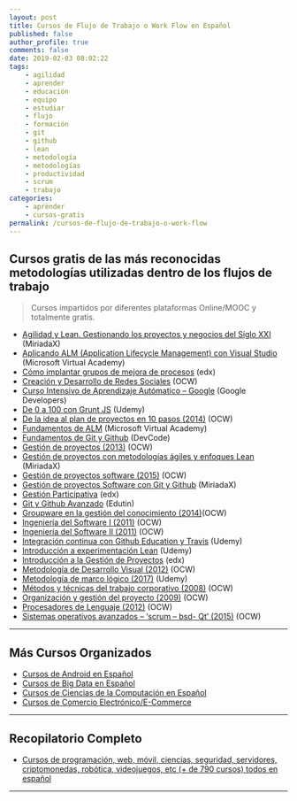 ```yaml
---
layout: post
title: Cursos de Flujo de Trabajo o Work Flow en Español
published: false
author_profile: true
comments: false
date: 2019-02-03 08:02:22
tags:
    - agilidad
    - aprender
    - educación
    - equipo
    - estudiar
    - flujo
    - formación
    - git
    - github
    - lean
    - metodología
    - metodologías
    - productividad
    - scrum
    - trabajo
categories:
    - aprender
    - cursos-gratis
permalink: /cursos-de-flujo-de-trabajo-o-work-flow
---
```

## Cursos gratis de las más reconocidas metodologías utilizadas dentro de los flujos de trabajo

> Cursos impartidos por diferentes plataformas Online/MOOC y totalmente gratis.

  * [Agilidad y Lean. Gestionando los proyectos y negocios del Siglo XXI][1] (MiriadaX)
  * [Aplicando ALM (Application Lifecycle Management) con Visual Studio][2] (Microsoft Virtual Academy)
  * [Cómo implantar grupos de mejora de procesos][3] (edx)
  * [Creación y Desarrollo de Redes Sociales][4] (OCW)
  * [Curso Intensivo de Aprendizaje Autómatico &#8211; Google][5] (Google Developers)
  * [De 0 a 100 con Grunt JS][6] (Udemy)
  * [De la idea al plan de proyectos en 10 pasos (2014)][7] (OCW)
  * [Fundamentos de ALM][8] (Microsoft Virtual Academy)
  * [Fundamentos de Git y Github][9] (DevCode)
  * [Gestión de proyectos (2013)][10] (OCW)
  * [Gestión de proyectos con metodologías ágiles y enfoques Lean][11] (MiriadaX)
  * [Gestión de proyectos software (2015)][12] (OCW)
  * [Gestión de proyectos Software con Git y Github][13] (MiriadaX)
  * [Gestión Participativa][14] (edx)
  * [Git y Github Avanzado][15] (Edutin)
  * [Groupware en la gestión del conocimiento (2014)][16](OCW)
  * [Ingeniería del Software I (2011)][17] (OCW)
  * [Ingeniería del Software II (2011)][18] (OCW)
  * [Integración continua con Github Education y Travis][19] (Udemy)
  * [Introducción a experimentación Lean][20] (Udemy)
  * [Introducción a la Gestión de Proyectos][21] (edx)
  * [Metodología de Desarrollo Visual (2012)][22] (OCW)
  * [Metodología de marco lógico (2017)][23] (Udemy)
  * [Métodos y técnicas del trabajo corporativo (2008)][24] (OCW)
  * [Organización y gestión del proyecto (2009)][25] (OCW)
  * [Procesadores de Lenguaje (2012)][26] (OCW)
  * [Sistemas operativos avanzados &#8211; &#8216;scrum &#8211; bsd- Qt&#8217; (2015)][27] (OCW)

* * *

## Más Cursos Organizados

  * [Cursos de Android en Español][28]
  * [Cursos de Big Data en Español][29]
  * [Cursos de Ciencias de la Computación en Español][30]
  * [Cursos de Comercio Electrónico/E-Commerce][31]

* * *

## Recopilatorio Completo

  * [Cursos de programación, web, móvil, ciencias, seguridad, servidores, criptomonedas, robótica, videojuegos, etc (+ de 790 cursos) todos en español][32]

* * *

 [1]: https://miriadax.net/web/agilidad-y-lean-gestionando-los-proyectos-y-negocios-del-s-xxi-6-edicion-
 [2]: https://mva.microsoft.com/es-es/training-courses/aplicando-alm-application-lifecycle-management-con-visual-studio-11570
 [3]: https://www.edx.org/course/como-implantar-grupos-de-mejora-de-upvalenciax-gm201x-0
 [4]: http://ocw.um.es/cc.-sociales/creacion-y-desarrollo-de-redes-sociales
 [5]: https://developers.google.com/machine-learning/crash-course
 [6]: https://www.udemy.com/de-0-a-100-con-grunt-js
 [7]: https://ocw.ehu.eus/course/view.php?id=336
 [8]: https://mva.microsoft.com/es-es/training-courses/fundamentos-de-alm-16960
 [9]: https://devcode.la/cursos/git
 [10]: https://ocw.ehu.eus/course/view.php?id=202
 [11]: https://miriadax.net/web/gestion-de-proyectos-con-metodologias-agiles-y-enfoques-lean-3-edicion-
 [12]: https://ocw.unican.es/course/view.php?id=23
 [13]: https://miriadax.net/web/gitmooc/inicio
 [14]: https://www.edx.org/course/gestion-participativa-high-involvement-upvalenciax-gp201x-0
 [15]: https://edutin.com/curso-de-git-y-github-avanzado-3559
 [16]: https://ocw.ehu.eus/course/view.php?id=326
 [17]: https://ocw.unican.es/course/view.php?id=169
 [18]: https://ocw.unican.es/course/view.php?id=170
 [19]: https://www.udemy.com/integracion-continua-con-github-education-y-travis
 [20]: https://www.udemy.com/introduccion-a-experimentacion-lean
 [21]: https://www.edx.org/course/introduccion-la-gestion-de-proyectos-upvalenciax-igp101-x
 [22]: http://ocw.uc3m.es/ingenieria-informatica/metodologia-de-desarrollo-visual
 [23]: https://www.udemy.com/metodologia-de-marco-logico
 [24]: http://ocw.uc3m.es/ingenieria-informatica/metodos-y-tecnicas-de-trabajo-corporativo
 [25]: https://ocw.unican.es/course/view.php?id=207
 [26]: https://ocw.unican.es/course/view.php?id=158
 [27]: https://campusvirtual.ull.es/ocw/course/view.php?id=119
 [28]: https://mundoframework.com/cursos-android/
 [29]: https://mundoframework.com/cursos-big-data/
 [30]: https://mundoframework.com/cursos-ciencias-computacion/
 [31]: https://mundoframework.com/cursos-de-comercio-electronico/
 [32]: https://mundoframework.com/cursos-de-programacion-web-movil-ciencias-seguridad-servidores-criptomonedas/